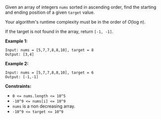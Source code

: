 Given an array of integers `nums` sorted in ascending order, find the starting and ending position of a given `target` value.

Your algorithm's runtime complexity must be in the order of _O_(log _n_).

If the target is not found in the array, return `[-1, -1]`.

**Example 1:**

```
Input: nums = [5,7,7,8,8,10], target = 8
Output: [3,4]
```

**Example 2:**

```
Input: nums = [5,7,7,8,8,10], target = 6
Output: [-1,-1]
```

**Constraints:**

 - `0 <= nums.length <= 10^5`
 - `-10^9 <= nums[i] <= 10^9`
 - `nums` is a non decreasing array.
 - `-10^9 <= target <= 10^9`
